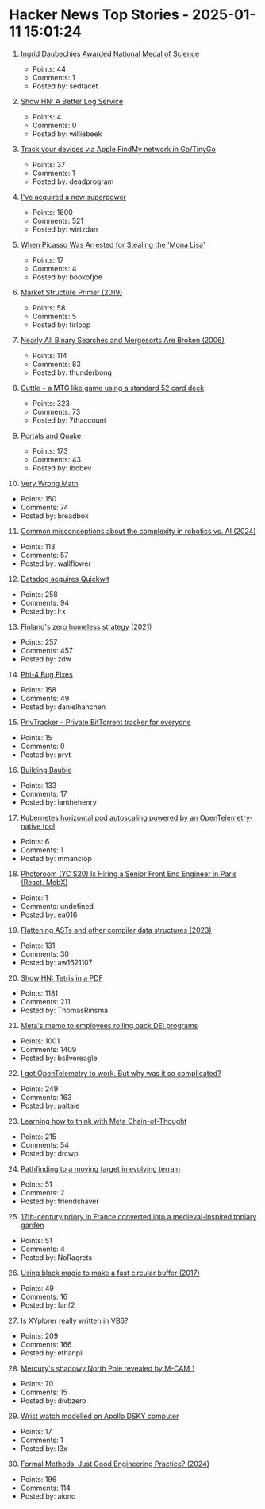 # Hacker News Top Stories - 2025-01-11 15:01:24

1. [Ingrid Daubechies Awarded National Medal of Science](https://today.duke.edu/2025/01/ingrid-daubechies-awarded-national-medal-science)
   - Points: 44
   - Comments: 1
   - Posted by: sedtacet

2. [Show HN: A Better Log Service](https://txtlog.net/)
   - Points: 4
   - Comments: 0
   - Posted by: williebeek

3. [Track your devices via Apple FindMy network in Go/TinyGo](https://github.com/hybridgroup/go-haystack)
   - Points: 37
   - Comments: 1
   - Posted by: deadprogram

4. [I've acquired a new superpower](https://danielwirtz.com/blog/spot-the-difference-superpower)
   - Points: 1600
   - Comments: 521
   - Posted by: wirtzdan

5. [When Picasso Was Arrested for Stealing the 'Mona Lisa'](https://www.newyorker.com/magazine/2025/01/13/when-picasso-was-arrested-for-stealing-the-mona-lisa)
   - Points: 17
   - Comments: 4
   - Posted by: bookofjoe

6. [Market Structure Primer (2019)](https://primer.prooftrading.com)
   - Points: 58
   - Comments: 5
   - Posted by: firloop

7. [Nearly All Binary Searches and Mergesorts Are Broken (2006)](https://research.google/blog/extra-extra-read-all-about-it-nearly-all-binary-searches-and-mergesorts-are-broken/)
   - Points: 114
   - Comments: 83
   - Posted by: thunderbong

8. [Cuttle – a MTG like game using a standard 52 card deck](https://www.pagat.com/combat/cuttle.html)
   - Points: 323
   - Comments: 73
   - Posted by: 7thaccount

9. [Portals and Quake](https://30fps.net/pages/pvs-portals-and-quake/)
   - Points: 173
   - Comments: 43
   - Posted by: ibobev

10. [Very Wrong Math](https://www.charlespetzold.com/blog/2025/01/Very-Wrong-Math.html)
   - Points: 150
   - Comments: 74
   - Posted by: breadbox

11. [Common misconceptions about the complexity in robotics vs. AI (2024)](https://harimus.github.io//2024/05/31/motortask.html)
   - Points: 113
   - Comments: 57
   - Posted by: wallflower

12. [Datadog acquires Quickwit](https://quickwit.io/blog/quickwit-joins-datadog)
   - Points: 258
   - Comments: 94
   - Posted by: lrx

13. [Finland's zero homeless strategy (2021)](https://oecdecoscope.blog/2021/12/13/finlands-zero-homeless-strategy-lessons-from-a-success-story/)
   - Points: 257
   - Comments: 457
   - Posted by: zdw

14. [Phi-4 Bug Fixes](https://unsloth.ai/blog/phi4)
   - Points: 158
   - Comments: 49
   - Posted by: danielhanchen

15. [PrivTracker – Private BitTorrent tracker for everyone](https://privtracker.com/)
   - Points: 15
   - Comments: 0
   - Posted by: prvt

16. [Building Bauble](https://ianthehenry.com/posts/bauble/building-bauble/)
   - Points: 133
   - Comments: 17
   - Posted by: ianthehenry

17. [Kubernetes horizontal pod autoscaling powered by an OpenTelemetry-native tool](https://www.dash0.com/blog/autoscaling-your-kubernetes-application-with-dash0)
   - Points: 6
   - Comments: 1
   - Posted by: mmanciop

18. [Photoroom (YC S20) Is Hiring a Senior Front End Engineer in Paris (React, MobX)](https://jobs.ashbyhq.com/photoroom/81de4c1e-f4ee-4c14-a196-6e869fa6b320)
   - Points: 1
   - Comments: undefined
   - Posted by: ea016

19. [Flattening ASTs and other compiler data structures (2023)](https://www.cs.cornell.edu/~asampson/blog/flattening.html)
   - Points: 131
   - Comments: 30
   - Posted by: aw1621107

20. [Show HN: Tetris in a PDF](https://th0mas.nl/downloads/pdftris.pdf)
   - Points: 1181
   - Comments: 211
   - Posted by: ThomasRinsma

21. [Meta's memo to employees rolling back DEI programs](https://www.axios.com/2025/01/10/meta-dei-memo-employees-programs)
   - Points: 1001
   - Comments: 1409
   - Posted by: bsilvereagle

22. [I got OpenTelemetry to work. But why was it so complicated?](https://iconsolutions.com/blog/i-got-opentelemetry-to-work-but-why-was-it-so-complicated/)
   - Points: 249
   - Comments: 163
   - Posted by: paltaie

23. [Learning how to think with Meta Chain-of-Thought](https://arxiv.org/abs/2501.04682)
   - Points: 215
   - Comments: 54
   - Posted by: drcwpl

24. [Pathfinding to a moving target in evolving terrain](https://www.holm.dog/2025/01/finding-many-paths-to-moving-target-in.html)
   - Points: 51
   - Comments: 2
   - Posted by: friendshaver

25. [17th-century priory in France converted into a medieval-inspired topiary garden](https://www.houseandgarden.co.uk/gallery/prieure-de-vauboin-garden)
   - Points: 51
   - Comments: 4
   - Posted by: NoRagrets

26. [Using black magic to make a fast circular buffer (2017)](https://lo.calho.st/posts/black-magic-buffer/)
   - Points: 49
   - Comments: 16
   - Posted by: fanf2

27. [Is XYplorer really written in VB6?](https://www.xyplorer.com/faq-topic.php?id=VB6)
   - Points: 209
   - Comments: 166
   - Posted by: ethanpil

28. [Mercury's shadowy North Pole revealed by M-CAM 1](https://www.esa.int/ESA_Multimedia/Images/2025/01/Mercury_s_shadowy_north_pole_revealed_by_M-CAM_1)
   - Points: 70
   - Comments: 15
   - Posted by: divbzero

29. [Wrist watch modelled on Apollo DSKY computer](https://apollo-instruments.com/)
   - Points: 17
   - Comments: 1
   - Posted by: l3x

30. [Formal Methods: Just Good Engineering Practice? (2024)](https://brooker.co.za/blog/2024/04/17/formal)
   - Points: 196
   - Comments: 114
   - Posted by: aiono

